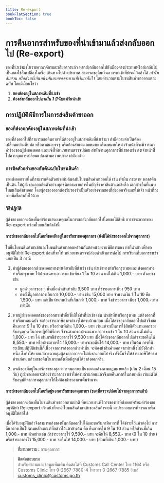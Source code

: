 ```yaml
---
title: Re-export
bookFlatSection: true
bookToc: false
---
```

การคืนอากรสำหรับของที่นำเข้ามาแล้วส่งกลับออกไป (Re-export)
===
ของที่นำเข้ามาในราชอาณาจักรและเสียอากรแล้ว หากส่งกลับออกไปยังเมืองต่างประเทศหรือส่งกลับไปเป็นของใช้สิ้นเปลืองในเรือ เดินทางไปต่างประเทศ สามารถขอคืนเงินอากรขาเข้าที่ชำระไว้แล้วได้ *เก้าในสิบส่วน หรือส่วนที่เกินหนึ่งพันบาทของจำนวนที่เรียกเก็บไว้* โดยคำนวณตามใบขนสินค้าขาออกแต่ละฉบับ
โดยมีเงื่อนไขว่า

1. **ของต้องอยู่ในสภาพเดิมที่นำเข้า**
2. **ต้องส่งกลับออกไป*ภายใน 1 ปี* นับแต่วันนำเข้า**

## การปฏิบัติพิธีการในการส่งสินค้าขาออก

### ของที่ส่งออกต้องอยู่ในสภาพเดิมที่นำเข้า 
ของที่ส่งออกไปที่สามารถขอคืนอากรได้ต้องอยู่ในสภาพเดิมที่นำเข้ามา ถ้ามีความจำเป็นต้องเปลี่ยนแปลงหีบห่อ หรือภาชนะบรรจุ หรือต้องสำแดงเลขหมายเครื่องหมายใหม่ เจ้าหน้าที่จะพิจารณาคำร้องของผู้ส่งของออก และแจ้งให้หน่วยงานตรวจปล่อย สำนักงานศุลกากรที่นำของเข้า ส่งเจ้าหน้าที่ไปควบคุมการเปลี่ยนแปลงตามความประสงค์ดังกล่าว 

### การติดตัวอย่างของกับต้นฉบับใบขนสินค้า 

ของส่งออกรายใดที่สามารถติดตัวอย่างกับต้นฉบับใบขนสินค้าขาออกได้ เช่น ผ้าผืน กระดาษ พลาสติก เป็นต้น ให้ผู้ส่งของออกติดตัวอย่างทุกชนิดตามรายการในบัญชีราคาสินค้าและ/หรือ เอกสารอื่นที่แนบใบขนสินค้าขาออก โดยผู้ส่งของออกต้องรับรองว่าเป็นตัวอย่างจากของที่ส่งออกจริงและให้เจ้า หน้าที่ลงลายมือชื่อกำกับไว้ด้วย 
### วิธีปฏิบัติ 
ผู้ส่งของออกจะต้องยื่นคำร้องแสดงเหตุผลในการขอส่งกลับออกไปโดยขอใช้สิทธิ การชำระอากรของ Re-export พร้อมใบขนสินค้าดังนี้

#### การส่งของกลับออกไปโดยที่ของยังอยู่ในอารักขาของศุลกากร (ยังมิได้นำของออกไปจากศุลกากร)  

ให้ยื่นใบขนสินค้าขาเข้าและใบขนสินค้าขาออกพร้อมกันต่อหน่วยงานพิธีการของ ท่าที่นำเข้า เพื่อขออนุมัติให้ทำ Re-export ก่อนที่จะให้ หน่วยงานตรวจปล่อยดำเนินการต่อไป การเรียกเก็บอากรขาเข้าแยกเป็น 3 กรณี  

1. ถ้าผู้ส่งของออกส่งของออกทางท่าเดียวกับที่นำเข้า เช่น นำเข้าทางท่าเรือกรุงเทพและ ส่งออกทางท่าเรือกรุงเทพ ให้ชำระเฉพาะอากรขาเข้าเพียง 1 ใน 10 ส่วน แต่ไม่เกิน 1,000.- บาท ตัวอย่างเช่น

    - มูลค่าอากรของ ๆ นั้นเมื่อนำเข้าเท่ากับ 9,500 บาท ก็ชำระอากรเพียง 950 บาท
	- กรณีที่มูลค่าอากรเกินกว่า 10,000.- บาท เช่น 15,000 บาท จำนวนเงิน 1 ใน 10 คือ 1,500.- บาท แต่เป็นจำนวนเงินที่เกินกว่า 1,000.- บาท จึงชำระอากร เพียง 1,000.-บาทเท่านั้น
	
2. หากผู้ส่งของออกส่งของออกทางท่าอื่นซึ่งมิใช่ท่าที่นำเข้า เช่น นำเข้าที่ท่าเรือกรุงเทพ แต่ส่งออกที่ท่าเรือแหลมฉบัง จะต้องชำระภาษีอากรต่างๆให้ครบถ้วนก่อน เมื่อได้ส่งของกลับออกไปแล้วจึงขอคืนอากร 9 ใน 10 ส่วน หรือส่วนที่เกิน 1,000.- บาท เว้นแต่จะเป็นการใช้สิทธิตัวแทนออกของรับอนุญาต ในการปฏิบัติพิธีการ จึงจะสามารถชำระเฉพาะอากรขาเข้า 1 ใน 10 ส่วน แต่ไม่เกิน 1,000.- บาท ได้ เช่นกรณีชำระอากรไว้ 9,500 บาท เมื่อได้ส่งของกลับออกไปแล้วจะขอคืนได้ 8,550.- บาท หรือชำระอากรไว้ 15,000.- บาทจะขอคืนได้ 14,000.- บาท เป็นต้น การที่มีระเบียบปฏิบัติเช่นนี้ก็เนื่องจากการส่งออกต่างท่านั้น จะต้องนำสินค้าออกจากท่าหนึ่งไปยังอีกท่าหนึ่ง ซึ่งทำให้ยากแก่การควบคุมผู้ส่งออกอาจจะไม่ส่งของออกไปจริง ดังนั้นจึงให้ชำระภาษีให้ครบถ้วนก่อน แล้วมาขอคืนในภายหลังเมื่อพิสูจน์ได้ว่าส่งออกจริง.  
  
3. กรณีของที่อยู่ในอารักขาของศุลกากรจนกลายเป็นของตกค้างตามกฎหมายแล้ว (เกิน 2 เดือน 15 วัน) ผู้ส่งของออกจะต้องชำระอากรขาเข้าให้ครบถ้วนก่อนแล้วจึงขอคืนอากรในภายหลัง เว้นแต่ได้รับอนุมัติจากกรมศุลกากรให้ไม่ต้องชำระอากรเต็มจำนวน 

#### การส่งของกลับออกไปโดยที่อยู่นอกอารักขาของศุลกากร (ของที่ตรวจปล่อยไปจากศุลกากรแล้ว) 

ผู้ส่งของออกจะต้องยื่นใบขนสินค้าขาออกตามปกติ ที่หน่วยงานพิธีการของท่าที่ส่งออกพร้อมคำร้องขออนุมัติทำ Re-export เจ้าหน้าที่จะนำใบขนสินค้าขาเข้าของสินค้ารายนี้ มาประกอบการพิจารณาเพื่อ อนุมัติให้ต่อไป  

เมื่อได้รับอนุมัติแล้วจึงสามารถส่งของนั้นกลับออกไปได้และขอรับภาษีอากรที่ ได้ชำระไว้แล้วต่อไป การคืนอากรเป็นไปตามหลักเกณฑ์ที่กล่าวไว้แล้วข้างต้น คือ คืนอากรให้ 9 ใน 10 ส่วน หรือส่วนที่เกิน 1,000.- บาท ตัวอย่างเช่น ถ้าชำระอากรไว้ 9,500.- บาท จะคืนให้ 8,550.- บาท (9 ใน 10 ส่วน) หรือชำระอากรไว้ 15,000.- บาท จะคืนให้ 14,000.- บาท (ส่วนที่เกิน 1,000.- บาท)

> **ที่มาบทความ :** กรมศุลกากร  

>**ติดต่อสอบถาม**  
สำหรับคำถามและข้อมูลเพิ่มเติม ติดต่อได้ที่ Customs Call Center โทร 1164 หรือ  
Customs Clinic โทร 0-2667-7880-4 โทรสาร 0-2667-7885 อีเมล์ customs_clinic@customs.go.th 